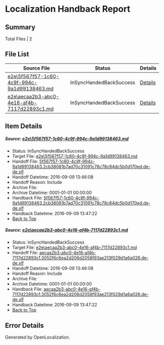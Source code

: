 # <a name='report-top'></a> Localization Handback Report

## Summary
 Total Files | 2

## File List
 Source File | Status | Details 
 ----------- | ------ | ------- 
 [e2e\5f567f57-1c60-4c9f-994c-9a1d99138463.md](https://github.com/OpenLocalizationTestOrg/ol-test0/blob/d7e1374893480c2aee507e97341d1f6c409ede28/e2e/5f567f57-1c60-4c9f-994c-9a1d99138463.md) | InSyncHandedBackSuccess | [Details](#0f451e61ab18617413cfb8fef8e83a4a025dac6b6)
 [e2e\aecaa2b3-abc0-4e16-af4b-7117d22893c1.md](https://github.com/OpenLocalizationTestOrg/ol-test0/blob/d7e1374893480c2aee507e97341d1f6c409ede28/e2e/aecaa2b3-abc0-4e16-af4b-7117d22893c1.md) | InSyncHandedBackSuccess | [Details](#c7fc29440d7c808b0ab2e41e5e2c9323d453ec248)

## Item Details
##### <a name='0f451e61ab18617413cfb8fef8e83a4a025dac6b6'></a> Source: [e2e\5f567f57-1c60-4c9f-994c-9a1d99138463.md](https://github.com/OpenLocalizationTestOrg/ol-test0/blob/d7e1374893480c2aee507e97341d1f6c409ede28/e2e/5f567f57-1c60-4c9f-994c-9a1d99138463.md)
* Status: InSyncHandedBackSuccess
* Target File: [e2e\5f567f57-1c60-4c9f-994c-9a1d99138463.md](https://github.com/OpenLocalizationTestOrg/ol-test0-dede/blob/7863516519892b7d2729c9bfd520d3bc0fab6735/e2e/5f567f57-1c60-4c9f-994c-9a1d99138463.md)
* Handoff File: [5f567f57-1c60-4c9f-994c-9a1d99138463.2cb38081b7ad70c31091c78c78c84dc5b0d170ed.de-de.xlf](https://github.com/OpenLocalizationTestOrg/ol-test0-handoff/blob/3c7767054954632fd9444ca8ab825011379048fa/ol-handoff/OpenLocalizationTestOrg/ol-test0-dede/yuwzho/5f567f57-1c60-4c9f-994c-9a1d99138463.2cb38081b7ad70c31091c78c78c84dc5b0d170ed.de-de.xlf)
* Handoff Datetime: 2016-09-09 13:46:08
* Handoff Reason: Include
* Archive File: 
* Archive Datetime: 0001-01-01 00:00:00
* Handback File: [5f567f57-1c60-4c9f-994c-9a1d99138463.2cb38081b7ad70c31091c78c78c84dc5b0d170ed.de-de.xlf](https://github.com/OpenLocalizationTestOrg/ol-test0-handback/blob/45008584eed79d72336399e31e8e313784fcffd4/ol-handback/OpenLocalizationTestOrg/ol-test0-dede/yuwzho/5f567f57-1c60-4c9f-994c-9a1d99138463.2cb38081b7ad70c31091c78c78c84dc5b0d170ed.de-de.xlf)
* Handback Datetime: 2016-09-09 13:47:22
* [Back to Top](#report-top)

##### <a name='c7fc29440d7c808b0ab2e41e5e2c9323d453ec248'></a> Source: [e2e\aecaa2b3-abc0-4e16-af4b-7117d22893c1.md](https://github.com/OpenLocalizationTestOrg/ol-test0/blob/d7e1374893480c2aee507e97341d1f6c409ede28/e2e/aecaa2b3-abc0-4e16-af4b-7117d22893c1.md)
* Status: InSyncHandedBackSuccess
* Target File: [e2e\aecaa2b3-abc0-4e16-af4b-7117d22893c1.md](https://github.com/OpenLocalizationTestOrg/ol-test0-dede/blob/7863516519892b7d2729c9bfd520d3bc0fab6735/e2e/aecaa2b3-abc0-4e16-af4b-7117d22893c1.md)
* Handoff File: [aecaa2b3-abc0-4e16-af4b-7117d22893c1.3052f6c6ea2d206d2058f93ae213f029d1a6a026.de-de.xlf](https://github.com/OpenLocalizationTestOrg/ol-test0-handoff/blob/3c7767054954632fd9444ca8ab825011379048fa/ol-handoff/OpenLocalizationTestOrg/ol-test0-dede/yuwzho/aecaa2b3-abc0-4e16-af4b-7117d22893c1.3052f6c6ea2d206d2058f93ae213f029d1a6a026.de-de.xlf)
* Handoff Datetime: 2016-09-09 13:46:08
* Handoff Reason: Include
* Archive File: 
* Archive Datetime: 0001-01-01 00:00:00
* Handback File: [aecaa2b3-abc0-4e16-af4b-7117d22893c1.3052f6c6ea2d206d2058f93ae213f029d1a6a026.de-de.xlf](https://github.com/OpenLocalizationTestOrg/ol-test0-handback/blob/45008584eed79d72336399e31e8e313784fcffd4/ol-handback/OpenLocalizationTestOrg/ol-test0-dede/yuwzho/aecaa2b3-abc0-4e16-af4b-7117d22893c1.3052f6c6ea2d206d2058f93ae213f029d1a6a026.de-de.xlf)
* Handback Datetime: 2016-09-09 13:47:22
* [Back to Top](#report-top)


## Error Details

Generated by OpenLocalization.

